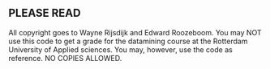PLEASE READ--------------All copyright goes to Wayne Rijsdijk and Edward Roozeboom. You may NOT use this code to get a grade for the datamining course at the Rotterdam University of Applied sciences. You may, however, use the code as reference. NO COPIES ALLOWED.